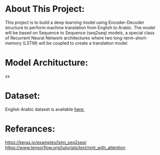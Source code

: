 # About This Project:
This project is to build a deep learning model using Encoder-Decoder structure to perform machine translation from English to Arabic. The model will be based on Sequence to Sequence (seq2seq) models, a special class of Recurrent Neural Network architectures where two long-term-short-memory (LSTM) will be coupled to create a translation model.
# Model Architucture:
xx
# Dataset:
English Arabic dataset is available [here:](http://www.manythings.org/anki/)
# Referances:
https://keras.io/examples/lstm_seq2seq/
https://www.tensorflow.org/tutorials/text/nmt_with_attention
